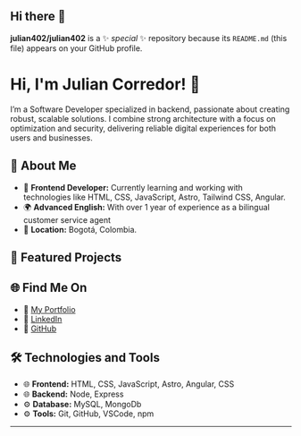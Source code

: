 ## Hi there 👋


**julian402/julian402** is a ✨ _special_ ✨ repository because its `README.md` (this file) appears on your GitHub profile.


# Hi, I'm Julian Corredor! 👋

I’m a Software Developer specialized in backend, passionate about creating robust, scalable solutions. I combine strong architecture with a focus on optimization and security, delivering reliable digital experiences for both users and businesses.

## 🚀 About Me

- 🌟 **Frontend Developer:** Currently learning and working with technologies like HTML, CSS, JavaScript, Astro, Tailwind CSS, Angular.
- 🌍 **Advanced English:** With over 1 year of experience as a bilingual customer service agent
- 📍 **Location:** Bogotá, Colombia.

## 🌟 Featured Projects


## 🌐 Find Me On

- 🌟 [My Portfolio](https://portafolio-nine-brown-41.vercel.app/)
- 💼 [LinkedIn](https://www.linkedin.com/in/julian-m-corredor-g-fullstackdev/)
- 🖤 [GitHub](https://github.com/julian402)


## 🛠️ Technologies and Tools

- 🌐 **Frontend:** HTML, CSS, JavaScript, Astro, Angular, CSS
- 🌐 **Backend:** Node, Express
- ⚙️ **Database:** MySQL, MongoDb
- ⚙️ **Tools:** Git, GitHub, VSCode, npm

---


